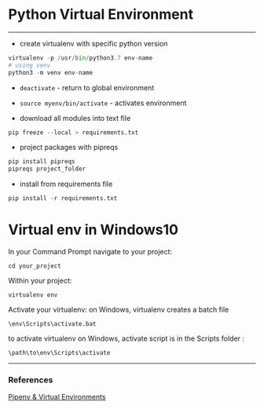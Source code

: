 # Python Virtual Environment
---------------


- create virtualenv with specific python version
```python
virtualenv -p /usr/bin/python3.7 env-name
# using venv
python3 -m venv env-name
```
- `deactivate` - return to global environment
- `source myenv/bin/activate` - activates environment

- download all modules into text file
```python
pip freeze --local > requirements.txt
```

- project packages with pipreqs
```python
pip install pipreqs
pipreqs project_folder
```

- install from requirements file
```python
pip install -r requirements.txt
```

# Virtual env in Windows10

In your Command Prompt navigate to your project:

`cd your_project`

Within your project:

`virtualenv env`

Activate your virtualenv: on Windows, virtualenv creates a batch file

`\env\Scripts\activate.bat`

to activate virtualenv on Windows, activate script is in the Scripts folder :

`\path\to\env\Scripts\activate`

---
### References

[Pipenv & Virtual Environments](https://docs.python-guide.org/dev/virtualenvs/)
